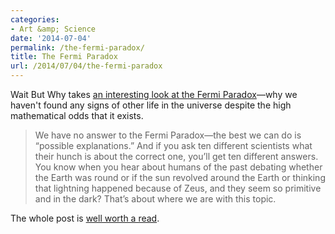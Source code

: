 ```yaml
---
categories:
- Art &amp; Science
date: '2014-07-04'
permalink: /the-fermi-paradox/
title: The Fermi Paradox
url: /2014/07/04/the-fermi-paradox
---
```


Wait But Why takes [an interesting look at the Fermi Paradox](http://waitbutwhy.com/2014/05/fermi-paradox.html)—why we haven't found any signs of other life in the universe despite the high mathematical odds that it exists.

> We have no answer to the Fermi Paradox—the best we can do is “possible explanations.” And if you ask ten different scientists what their hunch is about the correct one, you’ll get ten different answers. You know when you hear about humans of the past debating whether the Earth was round or if the sun revolved around the Earth or thinking that lightning happened because of Zeus, and they seem so primitive and in the dark? That’s about where we are with this topic.

The whole post is [well worth a read](http://waitbutwhy.com/2014/05/fermi-paradox.html).